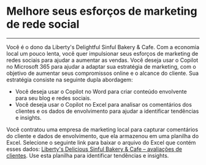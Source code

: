 # Melhore seus esforços de marketing de rede social
---
Você é o dono da Liberty's Delightful Sinful Bakery & Cafe. Com a economia local um pouco lenta, você quer impulsionar seus esforços de marketing de redes sociais para ajudar a aumentar as vendas. Você deseja usar o Copilot no Microsoft 365 para ajudar a adaptar sua estratégia de marketing, com o objetivo de aumentar seus compromissos online e o alcance do cliente. Sua estratégia consiste na seguinte dupla abordagem:<br>

 -  Você deseja usar o Copilot no Word para criar conteúdo envolvente para seu blog e redes sociais.
 -  Você deseja usar o Copilot no Excel para analisar os comentários dos clientes e os dados de envolvimento para ajudar a identificar tendências e insights.

Você contratou uma empresa de marketing local para capturar comentários do cliente e dados de envolvimento, que ela armazenou em uma planilha do Excel. Selecione o seguinte link para baixar o arquivo do Excel que contém esses dados: [Liberty's Delicious Sinful Bakery & Cafe – avaliações de clientes](https://go.microsoft.com/fwlink/?linkid=2269125). Use esta planilha para identificar tendências e insights.

